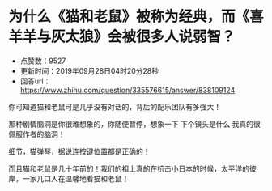 # 为什么《猫和老鼠》被称为经典，而《喜羊羊与灰太狼》会被很多人说弱智？
- 点赞数：9527
- 更新时间：2019年09月28日04时20分28秒
- 回答url：https://www.zhihu.com/question/335576615/answer/838109124
<body>
 <p data-pid="JddwYg5h">你可知道猫和老鼠可是几乎没有对话的，背后的配乐团队有多强大！</p>
 <p data-pid="Vz5rVfSv">那种剧情脑洞是你很难想象的，你随便暂停，想象一下 下个镜头是什么 我真的很佩服作者的脑洞！</p>
 <p data-pid="pQuxKSPq">细节，猫弹琴，据说连按键位置都是正确的！</p>
 <p data-pid="RkVv3l8i">而且猫和老鼠是几十年前的！我们的祖上真的在抗击小日本的时候，太平洋的彼岸，一家几口人在温馨地看猫和老鼠！</p>
</body>